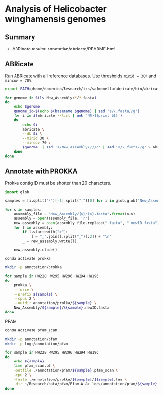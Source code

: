 # Analysis of Helicobacter winghamensis genomes

## Summary

- ABRicate results: annotation/abricate/README.html 

## ABRicate

Run ABRicate with all reference databases. Use thresholds `minid = 30%` and `mincov = 70%`

```bash
export PATH=/home/domenico/Research/izs/salmonella/abricate/bin/abricate:$PATH
```

```bash
for genome in $(ls New_Assembly/*/*.fasta)
do
    echo $genome
    genome_id=$(echo $(basename $genome) | sed 's/\.fasta//g')
    for i in $(abricate --list | awk 'NR>1{print $1}')
    do
        echo $i
        abricate \
        --db $i \
        --minid 30 \
        --mincov 70 \
        $genome  | sed 's/New_Assembly\///g' | sed 's/\.fasta//g' > abricate_210217/${genome_id}_${i}.out
    done
done
```

## Annotate with PROKKA

Prokka contig ID must be shorter than 20 characters.

```python
import glob

samples = [i.split("/")[-1].split(".")[0] for i in glob.glob("New_Assembly/*/*.fasta")]

for s in samples:
    assembly_file = "New_Assembly/{s}/{s}.fasta".format(s=s)
    assembly = open(assembly_file, 'r')
    new_assembly = open(assembly_file.replace(".fasta", ".newID.fasta"), 'w')
    for l in assembly:
        if l.startswith(">"):
            l = "_".join(l.split("_")[:2]) + "\n"
        _ = new_assembly.write(l)

    new_assembly.close()
```

```bash
conda activate prokka

mkdir -p annotation/prokka

for sample in HW228 HW295 HW296 HW294 HW196
do
    prokka \
    --force \
    --prefix ${sample} \
    --cpus 2 \
    --outdir annotation/prokka/${sample} \
    New_Assembly/${sample}/${sample}.newID.fasta
done
```

PFAM

```bash
conda activate pfam_scan

mkdir -p annotation/pfam
mkdir -p logs/annotation/pfam

for sample in HW228 HW295 HW296 HW294 HW196
do
    echo ${sample}
    time pfam_scan.pl \
    -outfile ./annotation/pfam/${sample}.pfam_scan \
    -cpu 2 \
    -fasta ./annotation/prokka/${sample}/${sample}.faa \
    -dir ~/Research/data/pfam/Pfam-A &> logs/annotation/pfam/${sample}.log
done
```
